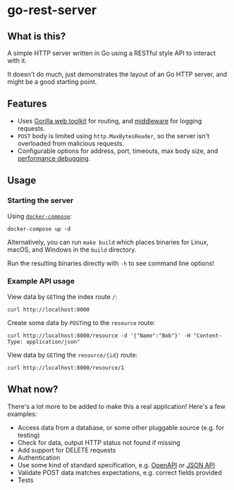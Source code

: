 # go-rest-server

## What is this?

A simple HTTP server written in Go using a RESTful style API to interact with it.

It doesn't do much, just demonstrates the layout of an Go HTTP server, and might be a good starting point.

## Features

* Uses [Gorilla web toolkit](https://www.gorillatoolkit.org) for routing, and [middleware](https://pkg.go.dev/github.com/gorilla/handlers) for logging requests.
* `POST` body is limited using `http.MaxBytesReader`, so the server isn't overloaded from malicious requests.
* Configurable options for address, port, timeouts, max body size, and [performance debugging](https://golang.org/pkg/net/http/pprof/).

## Usage

### Starting the server

Using [`docker-compose`](https://docs.docker.com/compose/):

    docker-compose up -d

Alternatively, you can run `make build` which places binaries for Linux, macOS, and Windows in the `build` directory.

Run the resulting binaries directly with `-h` to see command line options!

### Example API usage

View data by `GET`ing the index route `/`:

    curl http://localhost:8000

Create some data by `POST`ing to the `resource` route:

    curl http://localhost:8000/resource -d '{"Name":"Bob"}' -H "Content-Type: application/json"

View data by `GET`ing the `resource/{id}` route:

    curl http://localhost:8000/resource/1

## What now?

There's a lot more to be added to make this a real application! Here's a few examples:

* Access data from a database, or some other pluggable source (e.g. for testing)
* Check for data, output HTTP status not found if missing
* Add support for DELETE requests
* Authentication
* Use some kind of standard specification, e.g. [OpenAPI](https://swagger.io/specification/) or [JSON API](https://jsonapi.org/)
* Validate POST data matches expectations, e.g. correct fields provided
* Tests
